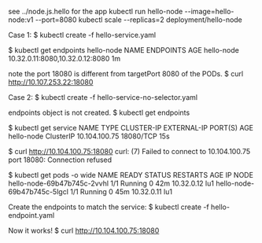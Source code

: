 see ../node.js.hello for the app
kubectl run hello-node --image=hello-node:v1 --port=8080
kubectl scale --replicas=2 deployment/hello-node

Case 1:
$ kubectl create -f hello-service.yaml

$ kubectl get endpoints hello-node
NAME         ENDPOINTS                         AGE
hello-node   10.32.0.11:8080,10.32.0.12:8080   1m

note the port 18080 is different from targetPort 8080 of the PODs.
$ curl http://10.107.253.22:18080


Case 2:
$ kubectl create -f hello-service-no-selector.yaml

endpoints object is not created.
$ kubectl get endpoints

$ kubectl get service
NAME         TYPE        CLUSTER-IP      EXTERNAL-IP   PORT(S)     AGE
hello-node   ClusterIP   10.104.100.75   <none>        18080/TCP   15s

$ curl http://10.104.100.75:18080
curl: (7) Failed to connect to 10.104.100.75 port 18080: Connection refused

$ kubectl get pods -o wide
NAME                          READY     STATUS    RESTARTS   AGE       IP           NODE
hello-node-69b47b745c-2vvhl   1/1       Running   0          42m       10.32.0.12   lu1
hello-node-69b47b745c-5lgcl   1/1       Running   0          45m       10.32.0.11   lu1

Create the endpoints to match the service:
$ kubectl create -f hello-endpoint.yaml

Now it works!
$ curl http://10.104.100.75:18080
